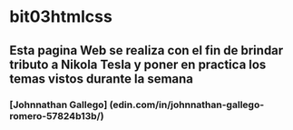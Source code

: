 # bit03htmlcss
## Esta pagina Web se realiza con el fin de brindar tributo a Nikola Tesla y poner en practica los temas vistos durante la semana
### [Johnnathan Gallego] (edin.com/in/johnnathan-gallego-romero-57824b13b/)
